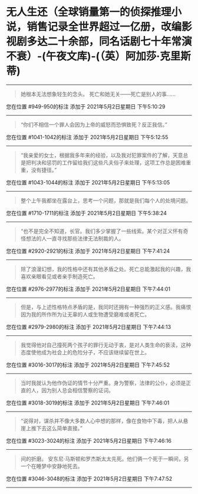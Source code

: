 # 无人生还（全球销量第一的侦探推理小说，销售记录全世界超过一亿册，改编影视剧多达二十余部，同名话剧七十年常演不衰）-(午夜文库)-(（英）阿加莎·克里斯蒂)

---

> 她根本无法想象轻生的念头。 死亡和她无关——死亡是别人的事……

您在位置 #949-950的标注 添加于 2021年5月2日星期日 下午5:10:29

---

> “你们不相信一个罪人会因为上帝的威怒而恐惧致死？反正我信。”

您在位置 #1041-1042的标注 添加于 2021年5月2日星期日 下午5:12:55

---

> “我亲爱的女士，根据我多年来的经验，以及我对犯罪案件的了解，天意总是把判决和惩罚的工作留给我们这些凡夫俗子来处理，这项工作总是困难重重，没有捷径。”

您在位置 #1043-1044的标注 添加于 2021年5月2日星期日 下午5:13:05

---

> 整个上午我都坐在露台上，思考一个问题，那就是我们每个人的处境问题。

您在位置 #1710-1711的标注 添加于 2021年5月2日星期日 下午5:38:24

---

> “也不是完全不知道，长官。我们多少掌握了一些线索。某个对正义怀有奇怪想法的人一直寻找那些法律无法制裁的人。

您在位置 #2920-2921的标注 添加于 2021年5月2日星期日 下午7:41:24

---

> 除了浪漫幻想，我的性格中还有其他矛盾之处。死亡总能激起我的兴趣，我喜欢亲眼看见或者亲手制造死亡。

您在位置 #2976-2977的标注 添加于 2021年5月2日星期日 下午7:44:01

---

> 但是，与上述性格特点矛盾的是，我同时还拥有一种强烈的正义感。我痛恨因为我的所作所为让无辜的人或生物遭受磨难或者死亡。

您在位置 #2979-2980的标注 添加于 2021年5月2日星期日 下午7:44:13

---

> 我觉得他对自己撞死两个孩子的罪行无动于衷，是对人类生命的亵渎，这种态度使他成为社会上的危险分子，不应该继续留在世上。

您在位置 #3016-3017的标注 添加于 2021年5月2日星期日 下午7:45:52

---

> 当时我就认为他作伪证的情节十分严重。身为警察，法律的公仆，必须是正直的人，因为别人总会相信警察的证词。

您在位置 #3018-3019的标注 添加于 2021年5月2日星期日 下午7:46:01

---

> “说得对，谋杀并不像大多数人心中想的那样，像在食物中下毒，把人从悬崖上推下去这么简单直接。”

您在位置 #3023-3024的标注 添加于 2021年5月2日星期日 下午7:46:16

---

> 间的折磨。 安东尼·马斯顿和罗杰斯太太先死。他们俩一个死于一瞬间，另一个在睡梦中安静地死去。

您在位置 #3046-3048的标注 添加于 2021年5月2日星期日 下午7:47:52

---

